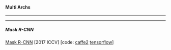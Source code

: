 #### Multi Archs  

------

------

##### Mask R-CNN
[Mask R-CNN](https://arxiv.org/abs/1703.06870)&nbsp;[2017 ICCV]&nbsp;[code: [caffe2](https://github.com/facebookresearch/Detectron)&nbsp;[tensorflow](https://github.com/matterport/Mask_RCNN)]

